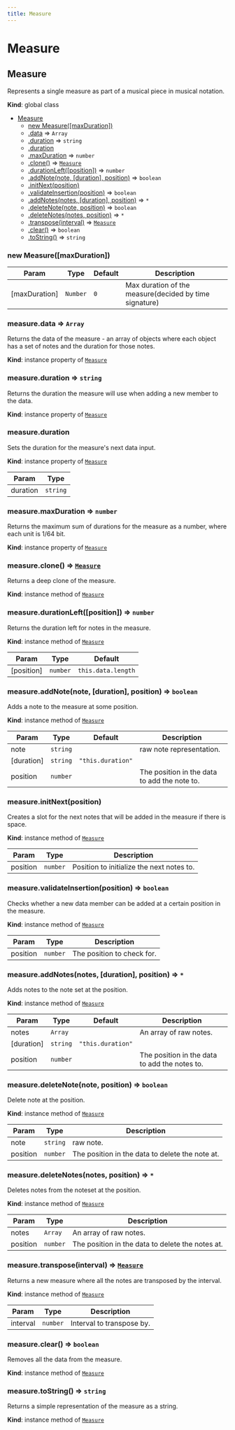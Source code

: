 ```yaml
---
title: Measure
---
```


# Measure

<a name="Measure"></a>

## Measure
Represents a single measure as part of a musical piece in musical notation.

**Kind**: global class  

* [Measure](#Measure)
    * [new Measure([maxDuration])](#new_Measure_new)
    * [.data](#Measure+data) ⇒ <code>Array</code>
    * [.duration](#Measure+duration) ⇒ <code>string</code>
    * [.duration](#Measure+duration)
    * [.maxDuration](#Measure+maxDuration) ⇒ <code>number</code>
    * [.clone()](#Measure+clone) ⇒ [<code>Measure</code>](#Measure)
    * [.durationLeft([position])](#Measure+durationLeft) ⇒ <code>number</code>
    * [.addNote(note, [duration], position)](#Measure+addNote) ⇒ <code>boolean</code>
    * [.initNext(position)](#Measure+initNext)
    * [.validateInsertion(position)](#Measure+validateInsertion) ⇒ <code>boolean</code>
    * [.addNotes(notes, [duration], position)](#Measure+addNotes) ⇒ <code>\*</code>
    * [.deleteNote(note, position)](#Measure+deleteNote) ⇒ <code>boolean</code>
    * [.deleteNotes(notes, position)](#Measure+deleteNotes) ⇒ <code>\*</code>
    * [.transpose(interval)](#Measure+transpose) ⇒ [<code>Measure</code>](#Measure)
    * [.clear()](#Measure+clear) ⇒ <code>boolean</code>
    * [.toString()](#Measure+toString) ⇒ <code>string</code>

<a name="new_Measure_new"></a>

### new Measure([maxDuration])

| Param | Type | Default | Description |
| --- | --- | --- | --- |
| [maxDuration] | <code>Number</code> | <code>0</code> | Max duration of the measure(decided by time signature) |

<a name="Measure+data"></a>

### measure.data ⇒ <code>Array</code>
Returns the data of the measure - an array of objects where each
object has a set of notes and the duration for those notes.

**Kind**: instance property of [<code>Measure</code>](#Measure)  
<a name="Measure+duration"></a>

### measure.duration ⇒ <code>string</code>
Returns the duration the measure will use when adding a new member to the data.

**Kind**: instance property of [<code>Measure</code>](#Measure)  
<a name="Measure+duration"></a>

### measure.duration
Sets the duration for the measure's next data input.

**Kind**: instance property of [<code>Measure</code>](#Measure)  

| Param | Type |
| --- | --- |
| duration | <code>string</code> | 

<a name="Measure+maxDuration"></a>

### measure.maxDuration ⇒ <code>number</code>
Returns the maximum sum of durations for the measure as a number,
where each unit is 1/64 bit.

**Kind**: instance property of [<code>Measure</code>](#Measure)  
<a name="Measure+clone"></a>

### measure.clone() ⇒ [<code>Measure</code>](#Measure)
Returns a deep clone of the measure.

**Kind**: instance method of [<code>Measure</code>](#Measure)  
<a name="Measure+durationLeft"></a>

### measure.durationLeft([position]) ⇒ <code>number</code>
Returns the duration left for notes in the measure.

**Kind**: instance method of [<code>Measure</code>](#Measure)  

| Param | Type | Default |
| --- | --- | --- |
| [position] | <code>number</code> | <code>this.data.length</code> | 

<a name="Measure+addNote"></a>

### measure.addNote(note, [duration], position) ⇒ <code>boolean</code>
Adds a note to the measure at some position.

**Kind**: instance method of [<code>Measure</code>](#Measure)  

| Param | Type | Default | Description |
| --- | --- | --- | --- |
| note | <code>string</code> |  | raw note representation. |
| [duration] | <code>string</code> | <code>&quot;this.duration&quot;</code> |  |
| position | <code>number</code> |  | The position in the data to add the note to. |

<a name="Measure+initNext"></a>

### measure.initNext(position)
Creates a slot for the next notes that will be added in the measure if there is space.

**Kind**: instance method of [<code>Measure</code>](#Measure)  

| Param | Type | Description |
| --- | --- | --- |
| position | <code>number</code> | Position to initialize the next notes to. |

<a name="Measure+validateInsertion"></a>

### measure.validateInsertion(position) ⇒ <code>boolean</code>
Checks whether a new data member can be added at a certain position in the measure.

**Kind**: instance method of [<code>Measure</code>](#Measure)  

| Param | Type | Description |
| --- | --- | --- |
| position | <code>number</code> | The position to check for. |

<a name="Measure+addNotes"></a>

### measure.addNotes(notes, [duration], position) ⇒ <code>\*</code>
Adds notes to the note set at the position.

**Kind**: instance method of [<code>Measure</code>](#Measure)  

| Param | Type | Default | Description |
| --- | --- | --- | --- |
| notes | <code>Array</code> |  | An array of raw notes. |
| [duration] | <code>string</code> | <code>&quot;this.duration&quot;</code> |  |
| position | <code>number</code> |  | The position in the data to add the notes to. |

<a name="Measure+deleteNote"></a>

### measure.deleteNote(note, position) ⇒ <code>boolean</code>
Delete note at the position.

**Kind**: instance method of [<code>Measure</code>](#Measure)  

| Param | Type | Description |
| --- | --- | --- |
| note | <code>string</code> | raw note. |
| position | <code>number</code> | The position in the data to delete the note at. |

<a name="Measure+deleteNotes"></a>

### measure.deleteNotes(notes, position) ⇒ <code>\*</code>
Deletes notes from the noteset at the position.

**Kind**: instance method of [<code>Measure</code>](#Measure)  

| Param | Type | Description |
| --- | --- | --- |
| notes | <code>Array</code> | An array of raw notes. |
| position | <code>number</code> | The position in the data to delete the notes at. |

<a name="Measure+transpose"></a>

### measure.transpose(interval) ⇒ [<code>Measure</code>](#Measure)
Returns a new measure where all the notes are transposed by the interval.

**Kind**: instance method of [<code>Measure</code>](#Measure)  

| Param | Type | Description |
| --- | --- | --- |
| interval | <code>number</code> | Interval to transpose by. |

<a name="Measure+clear"></a>

### measure.clear() ⇒ <code>boolean</code>
Removes all the data from the measure.

**Kind**: instance method of [<code>Measure</code>](#Measure)  
<a name="Measure+toString"></a>

### measure.toString() ⇒ <code>string</code>
Returns a simple representation of the measure as a string.

**Kind**: instance method of [<code>Measure</code>](#Measure)  
